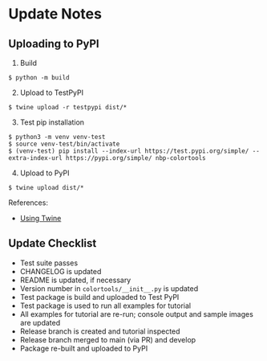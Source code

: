# Update Notes

## Uploading to PyPI 

1. Build 

```
$ python -m build
```

2. Upload to TestPyPI

```
$ twine upload -r testpypi dist/*
```

3. Test pip installation

```
$ python3 -m venv venv-test
$ source venv-test/bin/activate
$ (venv-test) pip install --index-url https://test.pypi.org/simple/ --extra-index-url https://pypi.org/simple/ nbp-colortools
```

4. Upload to PyPI

```
$ twine upload dist/*
```

References: 
- [Using Twine](https://twine.readthedocs.io/en/stable/#using-twine)

## Update Checklist

- Test suite passes
- CHANGELOG is updated
- README is updated, if necessary
- Version number in `colortools/__init__.py` is updated
- Test package is build and uploaded to Test PyPI
- Test package is used to run all examples for tutorial
- All examples for tutorial are re-run; console output and sample images are updated
- Release branch is created and tutorial inspected
- Release branch merged to main (via PR) and develop
- Package re-built and uploaded to PyPI
